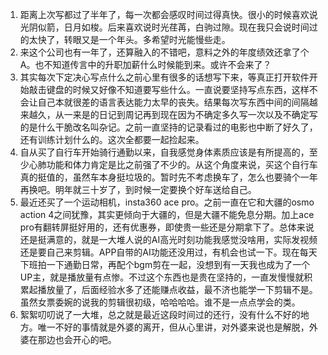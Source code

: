 1. 距离上次写都过了半年了，每一次都会感叹时间过得真快。很小的时候喜欢说光阴似箭，日月如梭。后来喜欢说时光荏苒，白驹过隙。现在我只会说时间过的太快了，转眼又是一个年头。多希望时光能慢些走。
2. 来这个公司也有一年了，还算融入的不错吧，意料之外的年度绩效还拿了个A。也不知道传言中的升职加薪什么时候能到来。或许不会来了？
3. 其实每次下定决心写点什么之前心里有很多的话想写下来，等真正打开软件开始敲击键盘的时候又好像不知道要写些什么。一直说要坚持写点东西，这样不会让自己本就很差的语言表达能力太早的丧失。结果每次写东西中间的间隔越来越久，从一来是的日记到周记再到现在因为不确定多久写一次以及不确定写的是什么干脆改名叫杂记。之前一直坚持的记录看过的电影也中断了好久了，还有训练计划什么的。这次全都要一起捡起来。
4. 自从买了自行车开始骑行通勤以来，自我感觉身体素质应该是有所提高的，至少心肺功能和体力肯定是比之前强了不少的。从这个角度来说，买这个自行车真的挺值的，虽然车本身挺垃圾的。暂时先不考虑换车了，怎么也要骑个一年再换吧。明年就三十岁了，到时候一定要换个好车送给自己。
5. 最近还买了一个运动相机，insta360 ace pro。之前一直在它和大疆的osmo action 4之间犹豫，其实更倾向于大疆的，但是大疆不能免息分期。加上ace pro有翻转屏挺好用的，还有优惠券，即使贵一些还是分期拿下了。总体来说还是挺满意的，就是一大堆人说的AI高光时刻功能我感觉没啥用，实际发视频还是要自己来剪辑。APP自带的AI功能还没用过，有机会也试一下。现在每天下班拍一下通勤日常，再配个bgm剪在一起，没想到有一天我也成为了一个UP主，就是播放量有点惨。不过这个东西也是贵在坚持的，一直发慢慢就积累起播放量了，后面经验水多了还能赚点收益，最不济也能学一下剪辑不是。虽然女票委婉的说我的剪辑很初级，哈哈哈哈。谁不是一点点学会的类。
6. 絮絮叨叨说了一大堆，总之就是最近这段时间过的还行，没有什么不好的地方。唯一不好的事情就是外婆的离开，但从心里讲，对外婆来说也是解脱，外婆在那边也会开心的吧。
